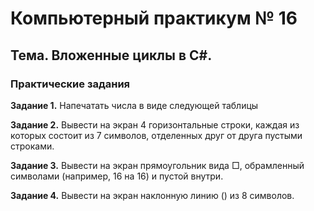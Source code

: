 # Компьютерный практикум № 16
## Тема. Вложенные циклы в C#.
### Практические задания
**Задание 1.** Напечатать числа в виде следующей таблицы

**Задание 2.** Вывести на экран 4 горизонтальные строки, каждая из которых состоит из 7 символов, отделенных друг от друга пустыми строками.

**Задание 3.** Вывести на экран прямоугольник вида □, обрамленный символами (например, 16 на 16) и пустой внутри.

**Задание 4.** Вывести на экран наклонную линию (\) из 8 символов.
